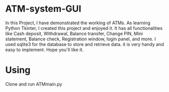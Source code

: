 # ATM-system-GUI
In this Project, I have demonstrated the working of ATMs. As learning Python Tkinter, I created this project and enjoyed it. It has all functionalities like Cash deposit, Withdrawal, Balance transfer, Change PIN, Mini statement, Balance check, Registration window, login panel, and more. I used sqlite3 for the database to store and retrieve data. it is very handy and easy to implement. Hope you'll like it.

# Using
Clone and run ATMmain.py
